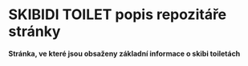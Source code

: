 SKIBIDI TOILET popis repozitáře stránky
====

**Stránka, ve které jsou obsaženy základní informace o skibi toiletách**

